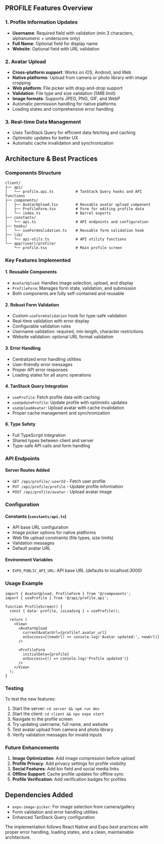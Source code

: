 ## PROFILE Features Overview

### 1. Profile Information Updates
- **Username**: Required field with validation (min 3 characters, alphanumeric + underscore only)
- **Full Name**: Optional field for display name
- **Website**: Optional field with URL validation

### 2. Avatar Upload
- **Cross-platform support**: Works on iOS, Android, and Web
- **Native platforms**: Upload from camera or photo library with image cropping
- **Web platform**: File picker with drag-and-drop support
- **Validation**: File type and size validation (5MB limit)
- **Image formats**: Supports JPEG, PNG, GIF, and WebP
- Automatic permission handling for native platforms
- Loading states and comprehensive error handling

### 3. Real-time Data Management
- Uses TanStack Query for efficient data fetching and caching
- Optimistic updates for better UX
- Automatic cache invalidation and synchronization

## Architecture & Best Practices

### Components Structure

```
client/
├── api/
│   └── profile.api.ts          # TanStack Query hooks and API functions
├── components/
│   ├── AvatarUpload.tsx        # Reusable avatar upload component
│   ├── ProfileForm.tsx         # Form for editing profile data
│   └── index.ts                # Barrel exports
├── constants/
│   └── api.ts                  # API endpoints and configuration
├── hooks/
│   └── useFormValidation.ts    # Reusable form validation hook
├── lib/
│   └── api-utils.ts            # API utility functions
└── app/(user)/profile/
    └── profile.tsx             # Main profile screen
```

### Key Features Implemented

#### 1. **Reusable Components**
- `AvatarUpload`: Handles image selection, upload, and display
- `ProfileForm`: Manages form state, validation, and submission
- Both components are fully self-contained and reusable

#### 2. **Robust Form Validation**
- Custom `useFormValidation` hook for type-safe validation
- Real-time validation with error display
- Configurable validation rules
- Username validation: required, min length, character restrictions
- Website validation: optional URL format validation

#### 3. **Error Handling**
- Centralized error handling utilities
- User-friendly error messages
- Proper API error responses
- Loading states for all async operations

#### 4. **TanStack Query Integration**
- `useProfile`: Fetch profile data with caching
- `useUpdateProfile`: Update profile with optimistic updates
- `useUploadAvatar`: Upload avatar with cache invalidation
- Proper cache management and synchronization

#### 6. **Type Safety**
- Full TypeScript integration
- Shared types between client and server
- Type-safe API calls and form handling

### API Endpoints

#### Server Routes Added
- `GET /api/profile/:userId` - Fetch user profile
- `PUT /api/profile/profile` - Update profile information  
- `POST /api/profile/avatar` - Upload avatar image

### Configuration

#### Constants (`constants/api.ts`)
- API base URL configuration
- Image picker options for native platforms
- Web file upload constraints (file types, size limits)
- Validation messages
- Default avatar URL

#### Environment Variables
- `EXPO_PUBLIC_API_URL`: API base URL (defaults to localhost:3000)

### Usage Example

```tsx
import { AvatarUpload, ProfileForm } from '@/components';
import { useProfile } from '@/api/profile.api';

function ProfileScreen() {
  const { data: profile, isLoading } = useProfile();
  
  return (
    <View>
      <AvatarUpload 
        currentAvatarUrl={profile?.avatar_url}
        onSuccess={(newUrl) => console.log('Avatar updated:', newUrl)}
      />
      
      <ProfileForm
        initialData={profile}
        onSuccess={() => console.log('Profile updated')}
      />
    </View>
  );
}
```

### Testing

To test the new features:

1. Start the server: `cd server && npm run dev`
2. Start the client: `cd client && npx expo start`
3. Navigate to the profile screen
4. Try updating username, full name, and website
5. Test avatar upload from camera and photo library
6. Verify validation messages for invalid inputs

### Future Enhancements

1. **Image Optimization**: Add image compression before upload
2. **Profile Privacy**: Add privacy settings for profile visibility
3. **Social Features**: Add bio field and social media links
4. **Offline Support**: Cache profile updates for offline sync
5. **Profile Verification**: Add verification badges for profiles

## Dependencies Added

- `expo-image-picker`: For image selection from camera/gallery
- Form validation and error handling utilities
- Enhanced TanStack Query configuration

The implementation follows React Native and Expo best practices with proper error handling, loading states, and a clean, maintainable architecture.
